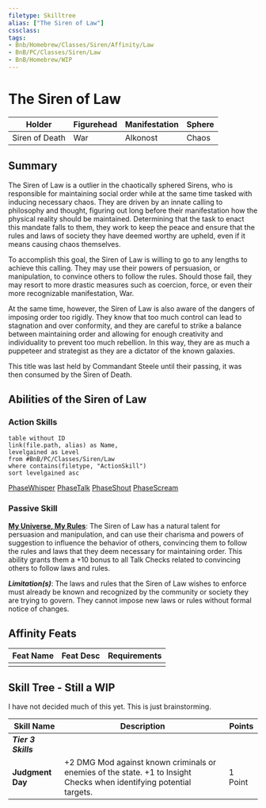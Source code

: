 ```yaml
---
filetype: Skilltree
alias: ["The Siren of Law"]
cssclass: 
tags: 
- Bnb/Homebrew/Classes/Siren/Affinity/Law
- BnB/PC/Classes/Siren/Law
- BnB/Homebrew/WIP
---
```

# The Siren of Law

| Holder         | Figurehead | Manifestation | Sphere  |
| -------------- | ---------- | ------------- | ------- |
| Siren of Death | War        | Alkonost       | Chaos |

## Summary

The Siren of Law is a outlier in the chaotically sphered Sirens, who is responsible for maintaining social order while at the same time tasked with inducing necessary chaos. They are driven by an innate calling to philosophy and thought, figuring out long before their manifestation how the physical reality should be maintained. Determining that the task to enact this mandate falls to them, they work to keep the peace and ensure that the rules and laws of society they have deemed worthy are upheld, even if it means causing chaos themselves.

To accomplish this goal, the Siren of Law is willing to go to any lengths to achieve this calling. They may use their powers of persuasion, or manipulation, to convince others to follow the rules. Should those fail,  they may resort to more drastic measures such as coercion, force, or even their more recognizable manifestation, War.

At the same time, however, the Siren of Law is also aware of the dangers of imposing order too rigidly. They know that too much control can lead to stagnation and over conformity, and they are careful to strike a balance between maintaining order and allowing for enough creativity and individuality to prevent too much rebellion. In this way, they are as much a puppeteer and strategist as they are a dictator of the known galaxies.

This title was last held by Commandant Steele until their passing, it was then consumed by the Siren of Death.

## Abilities of the Siren of Law
### Action Skills
```dataview
table without ID
link(file.path, alias) as Name,
levelgained as Level
from #BnB/PC/Classes/Siren/Law
where contains(filetype, "ActionSkill")
sort levelgained asc
```

[PhaseWhisper](ActionSkill/PhaseWhisper.md)
[PhaseTalk](ActionSkill/PhaseTalk.md)
[PhaseShout](ActionSkill/PhaseShout.md)
[PhaseScream](ActionSkill/PhaseScream.md)


### Passive Skill
**[My Universe, My Rules](PassiveSkill/My-Universe-My-Rules.md)**: The Siren of Law has a natural talent for persuasion and manipulation, and can use their charisma and powers of suggestion to influence the behavior of others, convincing them to follow the rules and laws that they deem necessary for maintaining order. This ability grants them a +10 bonus to all Talk Checks related to convincing others to follow laws and rules.

_**Limitation(s)**_: The laws and rules that the Siren of Law wishes to enforce must already be known and recognized by the community or society they are trying to govern. They cannot impose new laws or rules without formal notice of changes.


## Affinity Feats

| Feat Name | Feat Desc | Requirements |
| --------- | --------- | ------------ |
|           |           |              |

## Skill Tree - Still a WIP
I have not decided much of this yet. This is just brainstorming.

| Skill Name       | Description | Points |
| ---------------- | ----------- | ------ |
| ***Tier 3 Skills***                 |             |        |
| **Judgment Day** | +2 DMG Mod against known criminals or enemies of the state. +1 to Insight Checks when identifying potential targets.           | 1 Point       |





